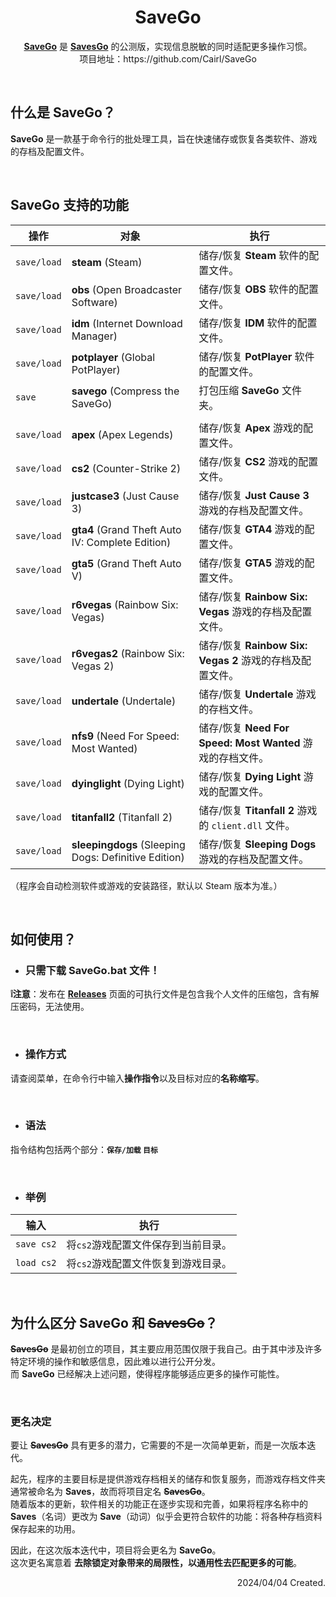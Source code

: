 <h1 align="center">SaveGo</h1>

<p align="center">
<a href="https://github.com/Cairl/SaveGo"><strong>SaveGo</strong></a> 是 <a href="https://github.com/Cairl/SavesGo"><strong>SavesGo</strong></a> 的公测版，实现信息脱敏的同时适配更多操作习惯。<br>项目地址：https://github.com/Cairl/SaveGo
</p>

<br>

## 什么是 SaveGo？

**SaveGo** 是一款基于命令行的批处理工具，旨在快速储存或恢复各类软件、游戏的存档及配置文件。

<br>

## SaveGo 支持的功能

|操作|对象|执行|
|---|---|---|
|`save/load`|**steam** (Steam)|储存/恢复 **Steam** 软件的配置文件。|
|`save/load`|**obs** (Open Broadcaster Software)|储存/恢复 **OBS** 软件的配置文件。|
|`save/load`|**idm** (Internet Download Manager)|储存/恢复 **IDM** 软件的配置文件。|
|`save/load`|**potplayer** (Global PotPlayer)|储存/恢复 **PotPlayer** 软件的配置文件。|
|`save`|**savego** (Compress the SaveGo)|打包压缩 **SaveGo** 文件夹。|
||
|`save/load`|**apex** (Apex Legends)|储存/恢复 **Apex** 游戏的配置文件。|
|`save/load`|**cs2** (Counter-Strike 2)|储存/恢复 **CS2** 游戏的配置文件。|
|`save/load`|**justcase3** (Just Cause 3)|储存/恢复 **Just Cause 3** 游戏的存档及配置文件。|
|`save/load`|**gta4** (Grand Theft Auto IV: Complete Edition)|储存/恢复 **GTA4** 游戏的配置文件。|
|`save/load`|**gta5** (Grand Theft Auto V)|储存/恢复 **GTA5** 游戏的配置文件。|
|`save/load`|**r6vegas** (Rainbow Six: Vegas)|储存/恢复 **Rainbow Six: Vegas** 游戏的存档及配置文件。|
|`save/load`|**r6vegas2** (Rainbow Six: Vegas 2)|储存/恢复 **Rainbow Six: Vegas 2** 游戏的存档及配置文件。|
|`save/load`|**undertale** (Undertale)|储存/恢复 **Undertale** 游戏的存档文件。|
|`save/load`|**nfs9** (Need For Speed: Most Wanted)|储存/恢复 **Need For Speed: Most Wanted** 游戏的存档文件。|
|`save/load`|**dyinglight** (Dying Light)|储存/恢复 **Dying Light** 游戏的配置文件。|
|`save/load`|**titanfall2** (Titanfall 2)|储存/恢复 **Titanfall 2** 游戏的 `client.dll` 文件。|
|`save/load`|**sleepingdogs** (Sleeping Dogs: Definitive Edition)|储存/恢复 **Sleeping Dogs** 游戏的存档及配置文件。|

（程序会自动检测软件或游戏的安装路径，默认以 Steam 版本为准。）

<br>

## 如何使用？

- ### 只需下载 **SaveGo.bat** 文件！

**❕注意**：发布在 [**Releases**](https://github.com/Cairl/SaveGo/releases) 页面的可执行文件是包含我个人文件的压缩包，含有解压密码，无法使用。

<br>

- ### 操作方式
请查阅菜单，在命令行中输入**操作指令**以及目标对应的**名称缩写**。

<br>

- ### 语法
指令结构包括两个部分：**`保存/加载` `目标`**

<br>

- ### 举例

|输入|执行|
|---|---|
| `save cs2` | 将`cs2`游戏配置文件保存到当前目录。 |
| `load cs2` | 将`cs2`游戏配置文件恢复到游戏目录。 |

<br>

## 为什么区分 SaveGo 和 ~~SavesGo~~？

~~**SavesGo**~~ 是最初创立的项目，其主要应用范围仅限于我自己。由于其中涉及许多特定环境的操作和敏感信息，因此难以进行公开分发。\
而 **SaveGo** 已经解决上述问题，使得程序能够适应更多的操作可能性。

<br>

### 更名决定

要让 ~~**SavesGo**~~ 具有更多的潜力，它需要的不是一次简单更新，而是一次版本迭代。

起先，程序的主要目标是提供游戏存档相关的储存和恢复服务，而游戏存档文件夹通常被命名为 **Saves**，故而将项目定名 ~~**SavesGo**~~。\
随着版本的更新，软件相关的功能正在逐步实现和完善，如果将程序名称中的 **Saves**（名词）更改为 **Save**（动词）似乎会更符合软件的功能：将各种存档资料保存起来的功用。

因此，在这次版本迭代中，项目将会更名为 **SaveGo**。\
这次更名寓意着 **去除锁定对象带来的局限性，以通用性去匹配更多的可能**。

<p align="right">2024/04/04 Created.</p>
